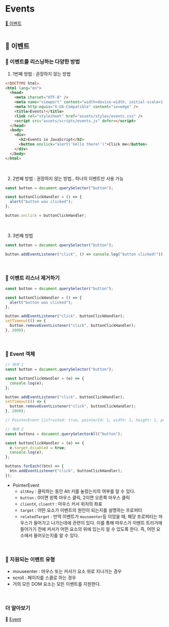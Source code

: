 # Events

[📌 이벤트](#📌-이벤트)<br>
<br>

## 📌 이벤트

### 📖 이벤트를 리스닝하는 다양한 방법

1. 1번째 방법 : 권장하지 않는 방법

```html
<!DOCTYPE html>
<html lang="en">
  <head>
    <meta charset="UTF-8" />
    <meta name="viewport" content="width=device-width, initial-scale=1.0" />
    <meta http-equiv="X-UA-Compatible" content="ie=edge" />
    <title>Events!</title>
    <link rel="stylesheet" href="assets/styles/events.css" />
    <script src="assets/scripts/events.js" defer></script>
  </head>
  <body>
    <div>
      <h2>Events in JavaScript</h2>
      <button onclick="alert('hello there!')">Click me</button>
    </div>
  </body>
</html>
```

<br>

2. 2번째 방법 : 권장하지 않는 방법.. 하나의 이벤트만 사용 가능

```javascript
const button = document.querySelector("button");

const buttonClickHandler = () => {
  alert("button was clicked");
};

button.onclick = buttonClickHandler;
```

<br>

3. 3번째 방법

```javascript
const button = document.querySelector("button");

button.addEventListener("click", () => console.log("button clicked!"));
```

<br>

### 📖 이벤트 리스너 제거하기

```javascript
const button = document.querySelector("button");

const buttonClickHandler = () => {
  alert("button was clicked");
};

button.addEventListener("click", buttonClickHandler);
setTimeout(() => {
  button.removeEventListener("click", buttonClickHandler);
}, 2000);
```

<br>

### 📖 Event 객체

```javascript
// 예제 1
const button = document.querySelector("button");

const buttonClickHandler = (e) => {
  console.log(e);
};

button.addEventListener("click", buttonClickHandler);
setTimeout(() => {
  button.removeEventListener("click", buttonClickHandler);
}, 2000);

// PointerEvent {isTrusted: true, pointerId: 1, width: 1, height: 1, pressure: 0, …}

// 예제 2
const buttons = document.querySelectorAll("button");

const buttonClickHandler = (e) => {
  e.target.disabled = true;
  console.log(e);
};

buttons.forEach((btn) => {
  btn.addEventListener("click", buttonClickHandler);
});
```

- PointerEvent
  - `altKey` : 클릭하는 동안 Alt 키를 눌렀는지의 여부를 알 수 있다.
  - `button` : 0이면 왼쪽 마우스 클릭, 2이면 오른쪽 마우스 클릭
  - `clientX`, `clientY` : 마우스 커서 위치의 좌표
  - `target` : 어떤 요소가 이벤트의 원인이 되는지를 설명하는 프로퍼티
  - `relatedTarget` : 만약 이벤트가 `mouseenter`등 이었을 때, 해당 프로퍼티는 마우스가 들어가고 나가는데에 관련이 있다. 이를 통해 마우스가 이벤트 트리거에 들어가기 전에 커서가 어떤 요소의 위에 있는지 알 수 있도록 한다. 즉, 어떤 요소에서 들어오는지를 알 수 있다.

<br>

### 📖 지원되는 이벤트 유형

- mouseenter : 마우스 또는 커서가 요소 위로 지나가는 경우
- scroll : 페이지를 스클로 하는 경우
- 거의 모든 DOM 요소는 모든 이벤트를 지원한다.
<br>

### 더 알아보기

🔗 [Event](https://developer.mozilla.org/ko/docs/Web/API/Event)
